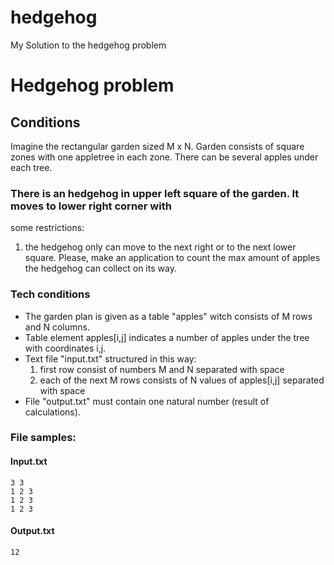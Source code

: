 # hedgehog
My Solution to the hedgehog problem

# Hedgehog problem
## Conditions
Imagine the rectangular garden sized M x N. Garden consists of square zones with one appletree
in each zone. There can be several apples under each tree.

### There is an hedgehog in upper left square of the garden. It moves to lower right corner with
some restrictions:
1. the hedgehog only can move to the next right or to the next lower square.
Please, make an application to count the max amount of apples the hedgehog can collect on its
way.

### Tech conditions
- The garden plan is given as a table "apples" witch consists of M rows and N
columns.
- Table element apples[i,j] indicates a number of apples under the tree with coordinates
i,j.
- Text file "input.txt" structured in this way:
  1. first row consist of numbers M and N separated with space
  2. each of the next M rows consists of N values of apples[i,j] separated with
space
- File "output.txt" must contain one natural number (result of calculations).

### File samples:
#### Input.txt 
```property
3 3
1 2 3
1 2 3
1 2 3
```
#### Output.txt
```property
12
```
